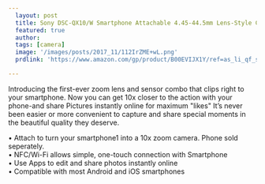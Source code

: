 ```yaml
---
  layout: post
  title: Sony DSC-QX10/W Smartphone Attachable 4.45-44.5mm Lens-Style Camera
  featured: true
  author: 
  tags: [camera]
  image: '/images/posts/2017_11/112IrZME+wL.png'
  prdlink: 'https://www.amazon.com/gp/product/B00EVIJX1Y/ref=as_li_qf_sp_asin_il_tl?ie=UTF8&tag=ehdwhqkr-20&camp=1789&creative=9325&linkCode=as2&creativeASIN=B00EVIJX1Y&linkId=9e04d54c487c7b105adc6c0244627cca'

---
```


Introducing the first-ever zoom lens and sensor combo that clips right to your smartphone. Now you can get 10x closer to the action with your phone-and share Pictures instantly online for maximum "likes" It’s never been easier or more convenient to capture and share special moments in the beautiful quality they deserve.


• Attach to turn your smartphone1 into a 10x zoom camera. Phone sold seperately.<br>
• NFC/Wi-Fi allows simple, one-touch connection with Smartphone<br>
• Use Apps to edit and share photos instantly online<br>
• Compatible with most Android and iOS smartphones<br>
